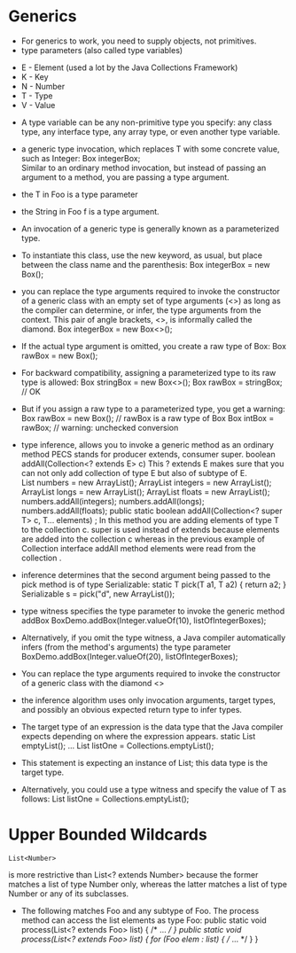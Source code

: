 # Generics #
- For generics to work, you need to supply objects, not primitives.
- type parameters (also called type variables)
 * E - Element (used a lot by the Java Collections Framework)
 * K - Key
 * N - Number
 * T - Type
 * V - Value
- A type variable can be any non-primitive type you specify: any class type, any interface type, any array type, or even another type variable.
- a generic type invocation, which replaces T with some concrete value, 
 such as Integer:
		Box<Integer> integerBox;	
Similar to an ordinary method invocation, but instead of passing an argument to a method, you are passing a type argument.
- the T in Foo<T> is a type parameter
- the String in Foo<String> f is a type argument.  
- An invocation of a generic type is generally known as a parameterized type.
- To instantiate this class, use the new keyword, as usual, but place <Integer> between the class name and the parenthesis:
	Box<Integer> integerBox = new Box<Integer>();
- you can replace the type arguments required to invoke the constructor of a generic class with an empty set of type arguments (<>) as long as the compiler can determine, or infer, the type arguments from the context. This pair of angle brackets, <>, is informally called the diamond. 
    Box<Integer> integerBox = new Box<>();
- If the actual type argument is omitted, you create a raw type of Box<T>:
	Box rawBox = new Box();
- For backward compatibility, assigning a parameterized type to its raw type is allowed:
	Box<String> stringBox = new Box<>();
	Box rawBox = stringBox;               // OK
- But if you assign a raw type to a parameterized type, you get a warning:
	Box rawBox = new Box();           // rawBox is a raw type of Box<T>
	Box<Integer> intBox = rawBox;     // warning: unchecked conversion
- type inference, allows you to invoke a generic method as an ordinary method
PECS stands for producer extends, consumer super.
boolean addAll(Collection<? extends E> c)
This ? extends E makes sure that you can not only add collection of type E but also of subtype of E.  
List<Number> numbers = new ArrayList<Number>();
ArrayList<Integer> integers = new ArrayList<Integer>();
ArrayList<Long> longs = new ArrayList<Long>();
ArrayList<Float> floats = new ArrayList<Float>();
numbers.addAll(integers);
numbers.addAll(longs);
numbers.addAll(floats);
public static <T> boolean addAll(Collection<? super T> c, T... elements) ;
In this method you are adding elements of type T to the collection c. super is used instead of extends because elements are added into the collection c whereas in the previous example of Collection interface addAll method elements were read from the collection . 

- inference determines that the second argument being passed to the pick method is of type Serializable:
	static <T> T pick(T a1, T a2) { return a2; }
	Serializable s = pick("d", new ArrayList<String>());
- type witness specifies the type parameter to invoke the generic method addBox
BoxDemo.<Integer>addBox(Integer.valueOf(10), listOfIntegerBoxes);
- Alternatively, if you omit the type witness, a Java compiler automatically infers (from the method's arguments) the type parameter 
	BoxDemo.addBox(Integer.valueOf(20), listOfIntegerBoxes);
- You can replace the type arguments required to invoke the constructor of a generic class with the diamond <>
- the inference algorithm uses only invocation arguments, target types, and possibly an obvious expected return type to infer types.
- The target type of an expression is the data type that the Java compiler expects depending on where the expression appears.
	static <T> List<T> emptyList();
...
	List<String> listOne = Collections.emptyList();
- This statement is expecting an instance of List<String>; this data type is the target type. 
- Alternatively, you could use a type witness and specify the value of T as follows:
	List<String> listOne = Collections.<String>emptyList();

# Upper Bounded Wildcards #
	List<Number> 
is more restrictive than 
	List<? extends Number> 
because the former matches a list of type Number only, whereas the latter matches a list of type Number or any of its subclasses.
- The following matches Foo and any subtype of Foo. The process method can access the list elements as type Foo:
public static void process(List<? extends Foo> list) { /* ... */ }
public static void process(List<? extends Foo> list) {
    for (Foo elem : list) { /* ... */ }
}


